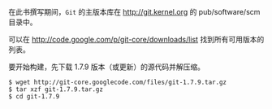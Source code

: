 在此书撰写期间，`Git` 的主版本库在 http://git.kernel.org 的 pub/software/scm 目录中。

可以在 http://code.google.com/p/git-core/downloads/list 找到所有可用版本的列表。

要开始构建，先下载 1.7.9 版本（或更新）的源代码并解压缩。

```shell
$ wget http://git-core.googlecode.com/files/git-1.7.9.tar.gz
$ tar xzf git-1.7.9.tar.gz
$ cd git-1.7.9
```